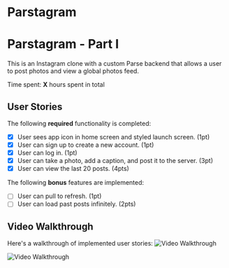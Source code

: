 # Parstagram
# Parstagram - Part I

This is an Instagram clone with a custom Parse backend that allows a user to post photos and view a global photos feed.

Time spent: **X** hours spent in total

## User Stories

The following **required** functionality is completed:

- [X] User sees app icon in home screen and styled launch screen. (1pt)
- [X] User can sign up to create a new account. (1pt)
- [X] User can log in. (1pt)
- [X] User can take a photo, add a caption, and post it to the server. (3pt)
- [X] User can view the last 20 posts. (4pts)

The following **bonus** features are implemented:

- [ ] User can pull to refresh. (1pt)
- [ ] User can load past posts infinitely. (2pts)

## Video Walkthrough

Here's a walkthrough of implemented user stories:
<img src='https://github.com/oliviagillam/Parstagram/blob/master/ezgif.com-gif-maker%20(7).gif' title='Parts 1-2' width='' alt='Video Walkthrough' />

<img src='https://github.com/oliviagillam/Parstagram/blob/master/ezgif.com-gif-maker%20(6).gif' title='Parts 3-5' width='' alt='Video Walkthrough' />
